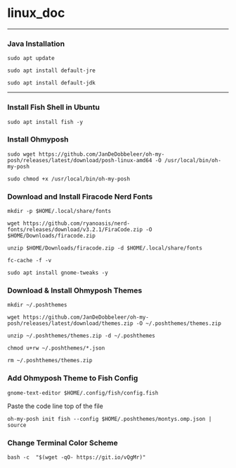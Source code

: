 




# linux_doc

***

### Java Installation

`
sudo apt update
`

`
sudo apt install default-jre
`

`
sudo apt install default-jdk
`



***

### Install Fish Shell in Ubuntu

`
sudo apt install fish -y
`

### Install Ohmyposh

`
sudo wget https://github.com/JanDeDobbeleer/oh-my-posh/releases/latest/download/posh-linux-amd64 -O /usr/local/bin/oh-my-posh
`

`
sudo chmod +x /usr/local/bin/oh-my-posh
`

### Download and Install Firacode Nerd Fonts

`
mkdir -p $HOME/.local/share/fonts
`

`
wget https://github.com/ryanoasis/nerd-fonts/releases/download/v3.2.1/FiraCode.zip -O $HOME/Downloads/firacode.zip
`

`
unzip $HOME/Downloads/firacode.zip -d $HOME/.local/share/fonts
`

`
fc-cache -f -v
`

`
sudo apt install gnome-tweaks -y
`

### Download & Install Ohmyposh Themes

`
mkdir ~/.poshthemes
`

`
wget https://github.com/JanDeDobbeleer/oh-my-posh/releases/latest/download/themes.zip -O ~/.poshthemes/themes.zip
`

`
unzip ~/.poshthemes/themes.zip -d ~/.poshthemes
`

`
chmod u+rw ~/.poshthemes/*.json
`

`
rm ~/.poshthemes/themes.zip
`

### Add Ohmyposh Theme to Fish Config

`
gnome-text-editor $HOME/.config/fish/config.fish
`

Paste the code line top of the file

`
oh-my-posh init fish --config $HOME/.poshthemes/montys.omp.json | source
`

### Change Terminal Color Scheme

`
bash -c  "$(wget -qO- https://git.io/vQgMr)" 
`

